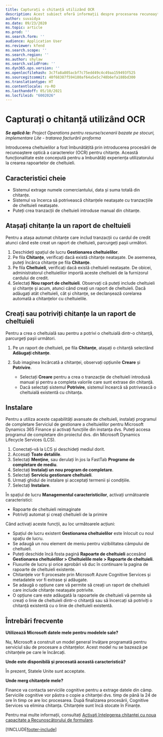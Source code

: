 ```yaml
---
title: Capturați o chitanță utilizând OCR
description: Acest subiect oferă informații despre procesarea recunoașterii optice a caracterelor (OCR) pentru chitanțe.
author: suvaidya
ms.date: 09/23/2020
ms.topic: article
ms.prod: ''
ms.search.form: ''
audience: Application User
ms.reviewer: kfend
ms.search.scope: ''
ms.search.region: ''
ms.author: shylaw
ms.search.validFrom: ''
ms.dyn365.ops.version: ''
ms.openlocfilehash: 3c7fa8a805acbf7c75edd49c4c49aa159493f525
ms.sourcegitcommit: 40f68387f594180af64a5e5c748b6efa188bd300
ms.translationtype: HT
ms.contentlocale: ro-RO
ms.lasthandoff: 05/10/2021
ms.locfileid: "6002026"
---
```

# <a name="capture-a-receipt-using-ocr"></a>Capturați o chitanță utilizând OCR

_**Se aplică la:** Project Operations pentru resurse/scenarii bazate pe stocuri, implementare Lite - tratarea facturării proforma_

Introducerea cheltuielilor a fost îmbunătățită prin introducerea procesării de recunoaștere optică a caracterelor (OCR) pentru chitanțe. Această funcționalitate este concepută pentru a îmbunătăți experiența utilizatorului la crearea rapoartelor de cheltuieli.

## <a name="key-features"></a>Caracteristici cheie

- Sistemul extrage numele comerciantului, data și suma totală din chitanțe.
- Sistemul va încerca să potrivească chitanțele neatașate cu tranzacțiile de cheltuieli neatașate.
- Puteți crea tranzacții de cheltuieli introduse manual din chitanțe.

## <a name="attach-receipts-to-an-expense-report"></a>Atașați chitanțe la un raport de cheltuieli

Pentru a atașa automat chitanțe care includ tranzacții cu cardul de credit atunci când este creat un raport de cheltuieli, parcurgeți pașii următori.

  1. Deschideți spațiul de lucru **Gestionarea cheltuielilor**.
  2. Pe fila **Chitanțe**, verificați dacă există chitanțe neatașate. De asemenea, puteți încărca chitanțe pe fila **Chitanțe**.
  3. Pe fila **Cheltuieli**, verificați dacă există cheltuieli neatașate. De obicei, administratorul cheltuielilor importă aceste cheltuieli de la furnizorul cardului de credit.
  4. Selectați **Nou raport de cheltuieli**. Observați că puteți include cheltuieli și chitanțe și acum, atunci când creați un raport de cheltuieli. Dacă adăugați atât cheltuieli, cât și chitanțe, se declanșează corelarea automată a chitanțelor cu cheltuielile.

## <a name="create-or-match-receipts-to-an-expense-report"></a>Creați sau potriviți chitanțe la un raport de cheltuieli
Pentru a crea o cheltuială sau pentru a potrivi o cheltuială dintr-o chitanță, parcurgeți pașii următori.

  1. Pe un raport de cheltuieli, pe fila **Chitanțe**, atașați o chitanță selectând **Adăugați chitanțe**.
  2. Sub imaginea încărcată a chitanței, observați opțiunile **Creare** și **Potrivire**.

      - Selectați **Creare** pentru a crea o tranzacție de cheltuieli introdusă manual și pentru a completa valorile care sunt extrase din chitanță.
      - Dacă selectați sistemul **Potrivire**, sistemul încearcă să potrivească o cheltuială existentă cu chitanța.

## <a name="installation"></a>Instalare

Pentru a utiliza aceste capabilități avansate de cheltuieli, instalați programul de completare Serviciul de gestionare a cheltuielilor pentru Microsoft Dynamics 365 Finance și activați funcțiile din instanța dvs. Puteți accesa programul de completare din proiectul dvs. din Microsoft Dynamics Lifecycle Services (LCS).

1. Conectați-vă la LCS și deschideți mediul dorit.
2. Accesați **Toate detaliile**.
3. Selectați **Menţine**, sau derulați în jos la FastTab **Programe de completare de mediu**.
4. Selectați **Instalați un nou program de completare**.
5. Selectați **Serviciu gestionare cheltuieli**.
6. Urmați ghidul de instalare și acceptați termenii și condițiile.
7. Selectați **Instalare**.

În spațiul de lucru **Managementul caracteristicilor**, activați următoarele caracteristici:

- Rapoarte de cheltuieli reimaginate
- Potriviți automat și creați cheltuieli de la primire

Când activați aceste funcții, au loc următoarele acțiuni:

- Spațiul de lucru existent **Gestionarea cheltuielilor** este înlocuit cu noul spațiu de lucru.
- Se adaugă un nou element de meniu pentru vizibilitatea câmpului de cheltuieli.
- Puteți deschide încă fosta pagină **Rapoarte de cheltuieli** accesând **Gestionarea cheltuielilor > Cheltuielile mele > Rapoarte de cheltuieli**.
- Fluxurile de lucru și orice aprobări vă duc în continuare la pagina de rapoarte de cheltuieli existente.
- Chitanțele vor fi procesate prin Microsoft Azure Cognitive Services și metadatele vor fi extrase și adăugate.
- Se adaugă o opțiune care vă permite să creați un raport de cheltuieli care include chitanțe neatașate potrivite.
- O opțiune care este adăugată la rapoartele de cheltuieli vă permite să creați o linie de cheltuieli dintr-o chitanță sau să încercați să potriviți o chitanță existentă cu o linie de cheltuieli existentă.

## <a name="frequently-asked-questions"></a>Întrebări frecvente

**Utilizează Microsoft datele mele pentru modelele sale?**

Nu, Microsoft a construit un model general învățare programată pentru serviciul său de procesare a chitanțelor. Acest model nu se bazează pe chitanțele pe care le încărcați.

**Unde este disponibilă și procesată această caracteristică?**

În prezent, Statele Unite sunt acceptate.

**Unde merg chitanțele mele?**

Finance va contacta serviciile cognitive pentru a extrage datele din câmp. Serviciile cognitive vor păstra o copie a chitanței dvs. timp de până la 24 de ore în timp ce are loc procesarea. După finalizarea procesării, Cognitive Services va elimina chitanța. Chitanțele sunt încă stocate în Finanțe.

Pentru mai multe informații, consultați [Activați înțelegerea chitanței cu noua capacitate a Recunoscătorului de formulare](https://azure.microsoft.com/blog/enable-receipt-understanding-with-form-recognizer-s-new-capability/).


[!INCLUDE[footer-include](../includes/footer-banner.md)]
